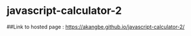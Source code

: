 # javascript-calculator-2
##Link to hosted page : 
https://akangbe.github.io/javascript-calculator-2/
